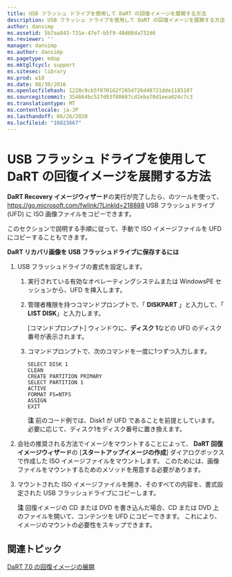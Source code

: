 ```yaml
---
title: USB フラッシュ ドライブを使用して DaRT の回復イメージを展開する方法
description: USB フラッシュ ドライブを使用して DaRT の回復イメージを展開する方法
author: dansimp
ms.assetid: 5b7aa843-731e-47e7-b5f9-48d08da732d6
ms.reviewer: ''
manager: dansimp
ms.author: dansimp
ms.pagetype: mdop
ms.mktglfcycl: support
ms.sitesec: library
ms.prod: w10
ms.date: 08/30/2016
ms.openlocfilehash: 1228c9cb5f870162f285d726d48721dde1185107
ms.sourcegitcommit: 354664bc527d93f80687cd2eba70d1eea024c7c3
ms.translationtype: MT
ms.contentlocale: ja-JP
ms.lasthandoff: 06/26/2020
ms.locfileid: "10823667"
---
```

# USB フラッシュ ドライブを使用して DaRT の回復イメージを展開する方法


**DaRT Recovery イメージウィザード**の実行が完了したら、のツールを使って、 <https://go.microsoft.com/fwlink/?LinkId=218888> USB フラッシュドライブ (UFD) に ISO 画像ファイルをコピーできます。

このセクションで説明する手順に従って、手動で ISO イメージファイルを UFD にコピーすることもできます。

**DaRT リカバリ画像を USB フラッシュドライブに保存するには**

1.  USB フラッシュドライブの書式を設定します。

    1.  実行されている有効なオペレーティングシステムまたは WindowsPE セッションから、UFD を挿入します。

    2.  管理者権限を持つコマンドプロンプトで、「 **DISKPART** 」と入力して、「 **LIST DISK**」と入力します。

        [コマンドプロンプト] ウィンドウに、**ディスク 1**などの UFD のディスク番号が表示されます。

    3.  コマンドプロンプトで、次のコマンドを一度に1つずつ入力します。

        ``` syntax
        SELECT DISK 1
        CLEAN
        CREATE PARTITION PRIMARY
        SELECT PARTITION 1
        ACTIVE
        FORMAT FS=NTFS
        ASSIGN
        EXIT
        ```

        **注** 前のコード例では、Disk1 が UFD であることを前提としています。 必要に応じて、ディスク1をディスク番号に置き換えます。

         

2.  会社の推奨される方法でイメージをマウントすることによって、 **DaRT 回復イメージウィザード**の [**スタートアップイメージの作成**] ダイアログボックスで作成した ISO イメージファイルをマウントします。 このためには、画像ファイルをマウントするためのメソッドを用意する必要があります。

3.  マウントされた ISO イメージファイルを開き、そのすべての内容を、書式設定された USB フラッシュドライブにコピーします。

    **注** 回復イメージの CD または DVD を書き込んだ場合、CD または DVD 上のファイルを開いて、コンテンツを UFD にコピーできます。 これにより、イメージのマウントの必要性をスキップできます。

     

## 関連トピック


[DaRT 7.0 の回復イメージの展開](deploying-the-dart-70-recovery-image-dart-7.md)

 

 





